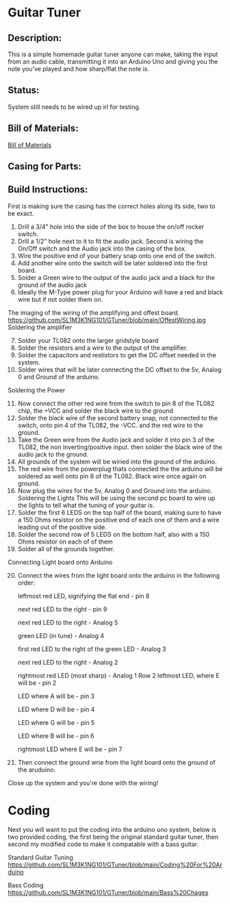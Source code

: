 # Guitar Tuner
## Description:
This is a simple homemade guitar tuner anyone can make, taking the input from an audio cable, transmitting it into an Arduino Uno and giving you the note you've played and how sharp/flat the note is.

## Status:
System still needs to be wired up irl for testing.

## Bill of Materials:
[Bill of Materials](https://github.com/SL1M3K1NG101/GTuner/blob/main/Bill%20of%20Materials)
## Casing for Parts:

## Build Instructions:

First is making sure the casing has the correct holes along its side, two to be exact.
  1. Drill a 3/4" hole into the side of the box to house the on/off rocker switch.
  2. Drill a 1/2" hole next to it to fit the audio jack.
Second is wiring the On/Off switch and the Audio jack into the casing of the box. 
  3. Wire the positive end of your battery snap onto one end of the switch.
  4. Add another wire onto the switch will be later soldered into the first board.
  5. Solder a Green wire to the output of the audio jack and a black for the ground of the audio jack
  6. Ideally the M-Type power plug for your Arduino will have a red and black wire but if not solder them on.

The imaging of the wiring of the amplifying and offest board.
https://github.com/SL1M3K1NG101/GTuner/blob/main/OffestWiring.jpg
Soldering the amplifier

 7. Solder your TL082 onto the larger gridstyle board
  8. Solder the resistors and a wire to the output of the amplifier.
  9. Solder the capacitors and restistors to get the DC offset needed in the system.
  10. Solder wires that will be later connecting the DC offset to the 5v, Analog 0 and Ground of the arduino.

Soldering the Power

  11. Now connect the other red wire from the switch to pin 8 of the TL082 chip, the +VCC and solder the black wire to the ground
  12. Solder the black wire of the second battery snap, not connected to the switch, onto pin 4 of the TL082, the -VCC. and the red wire to the ground.
  13. Take the Green wire from the Audio jack and solder it into pin 3 of the TL082, the non inverting/positive input. then solder the black wire of the audio jack to the ground.
  14. All grounds of the system will be wiried into the ground of the arduino.
  15. The red wire from the powerplug thats connected the the arduino will be soldered as well onto pin 8 of the TL082. Black wire once again on ground.
  16. Now plug the wires for the 5v, Analog 0 and Ground into the arduino.
Soldering the Lights
  This will be using the second pc board to wire up the lights to tell what the tuning of your guitar is.
  17. Solder the first 6 LEDS on the top half of the board, making sure to have a 150 Ohms resistor on the positive end of each one of them and a wire leading out of the positive side.
  18. Solder the second row of 5 LEDS on the bottom half, also with a 150 Ohms resistor on each of of them
  19. Solder all of the grounds together.

Connecting Light board onto Arduino

  20. Connect the wires from the light board onto the arduino in the following order:
 
      leftmost red LED, signifying the flat end - pin 8
   
      next red LED to the right - pin 9
  
      next red LED to the right - Analog 5
  
      green LED (in tune) - Analog 4
  
      first red LED to the right of the green LED - Analog 3
 
      next red LED to the right - Analog 2
  
      rightmost red LED (most sharp) - Analog 1
  Row 2
      leftmost LED, where E will be - pin 2

      LED where A will be - pin 3
      
      LED where D will be - pin 4
      
      LED where G will be - pin 5
      
      LED where B will be - pin 6
      
      rightmost LED where E will be - pin 7

  22. Then connect the ground wrie from the light board onto the ground of the aruduino.

Close up the system and you're done with the wiring!

# Coding

Next you will want to put the coding into the arduino uno system, below is two provided coding, the first being the original standard guitar tuner, then second my modified code to make it compatable with a bass guitar. 

 Standard Guitar Tuning
https://github.com/SL1M3K1NG101/GTuner/blob/main/Coding%20For%20Arduino

 Bass Coding
https://github.com/SL1M3K1NG101/GTuner/blob/main/Bass%20Chages
